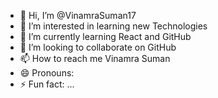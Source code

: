 - 👋 Hi, I’m @VinamraSuman17
- 👀 I’m interested in learning new Technologies
- 🌱 I’m currently learning React and GitHub
- 💞️ I’m looking to collaborate on GitHub
- 📫 How to reach me Vinamra Suman 
- 😄 Pronouns: 
- ⚡ Fun fact: ...

<!---
VinamraSuman17/VinamraSuman17 is a ✨ special ✨ repository because its `README.md` (this file) appears on your GitHub profile.
You can click the Preview link to take a look at your changes.
--->
